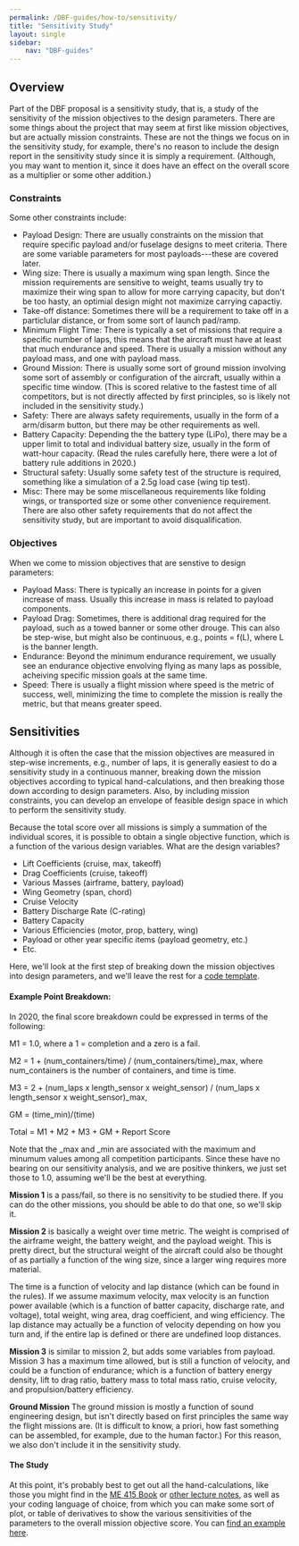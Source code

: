```yaml
---
permalink: /DBF-guides/how-to/sensitivity/
title: "Sensitivity Study"
layout: single
sidebar:
    nav: "DBF-guides"
---
```


## Overview

Part of the DBF proposal is a sensitivity study, that is, a study of the sensitivity of the mission objectives to the design parameters.  There are some things about the project that may seem at first like mission objectives, but are actually mission constraints.  These are not the things we focus on in the sensitivity study, for example, there's no reason to include the design report in the sensitivity study since it is simply a requirement. (Although, you may want to mention it, since it does have an effect on the overall score as a multiplier or some other addition.)

### Constraints
Some other constraints include:
- Payload Design:  There are usually constraints on the mission that require specific payload and/or fuselage designs to meet criteria.  There are some variable parameters for most payloads---these are covered later.
- Wing size: There is usually a maximum wing span length.  Since the mission requirements are sensitive to weight, teams usually try to maximize their wing span to allow for more carrying capacity, but don't be too hasty, an optimial design might not maximize carrying capactiy.
- Take-off distance:  Sometimes there will be a requirement to take off in a particlular distance, or from some sort of launch pad/ramp.
- Minimum Flight Time: There is typically a set of missions that require a specific number of laps, this means that the aircraft must have at least that much endurance and speed. There is usually a mission without any payload mass, and one with payload mass.
- Ground Mission: There is usually some sort of ground mission involving some sort of assembly or configuration of the aircraft, usually within a specific time window. (This is scored relative to the fastest time of all competitors, but is not directly affected by first principles, so is likely not included in the sensitivity study.)
- Safety: There are always safety requirements, usually in the form of a arm/disarm button, but there may be other requirements as well.
- Battery Capacity: Depending the the battery type (LiPo), there may be a upper limit to total and individual battery size, usually in the form of watt-hour capacity. (Read the rules carefully here, there were a lot of battery rule additions in 2020.)
- Structural safety: Usually some safety test of the structure is required, something like a simulation of a 2.5g load case (wing tip test).
- Misc:  There may be some miscellaneous requirements like folding wings, or transported size or some other convenience requirement. There are also other safety requirements that do not affect the sensitivity study, but are important to avoid disqualification.

### Objectives
When we come to mission objectives that are senstive to design parameters:
- Payload Mass:  There is typically an increase in points for a given increase of mass.  Usually this increase in mass is related to payload components.
- Payload Drag:  Sometimes, there is additional drag required for the payload, such as a towed banner or some other drouge.  This can also be step-wise, but might also be continuous, e.g., points = f(L), where L is the banner length.
- Endurance: Beyond the minimum endurance requirement, we usually see an endurance objective envolving flying as many laps as possible, acheiving specific mission goals at the same time.
- Speed: There is usually a flight mission where speed is the metric of success, well, minimizing the time to complete the mission is really the metric, but that means greater speed.

## Sensitivities

Although it is often the case that the mission objectives are measured in step-wise increments, e.g., number of laps, it is generally easiest to do a sensitivity study in a continuous manner, breaking down the mission objectives according to typical hand-calculations, and then breaking those down according to design parameters. Also, by including mission constraints, you can develop an envelope of feasible design space in which to perform the sensitivity study.

Because the total score over all missions is simply a summation of the individual scores, it is possible to obtain a single objective function, which is a function of the various design variables.  What are the design variables?

- Lift Coefficients (cruise, max, takeoff)
- Drag Coefficients (cruise, takeoff)
- Various Masses (airframe, battery, payload)
- Wing Geometry (span, chord)
- Cruise Velocity
- Battery Discharge Rate (C-rating)
- Battery Capacity
- Various Efficiencies (motor, prop, battery, wing)
- Payload or other year specific items (payload geometry, etc.)
- Etc.

Here, we'll  look at the first step of breaking down the mission objectives into design parameters, and we'll  leave the rest for a [code template](https://github.com/BYU-Aeronautics-Club/DBF/blob/master/codes/sensitivity.jl).

#### Example Point Breakdown:

In 2020, the final score breakdown could be expressed in terms of the following:

M1 = 1.0, where a 1 = completion and a zero is a fail.

M2 = 1 + (num_containers/time) / (num_containers/time)_max, where num_containers is the number of containers, and time is time.

M3 = 2 + (num_laps x length_sensor x weight_sensor) / (num_laps x length_sensor x weight_sensor)_max,

GM = (time_min)/(time)

Total = M1 + M2 + M3 + GM + Report Score

Note that the _max and _min are associated with the maximum and minumum values among all competition participants.  Since these have no bearing on our sensitivity analysis, and we are positive thinkers, we just set those to 1.0, assuming we'll be the best at everything.

**Mission 1** is a pass/fail, so there is no sensitivity to be studied there.  If you can do the other missions, you should be able to do that one, so we'll skip it.

**Mission 2** is basically a weight over time metric.  The weight is comprised of the airframe weight, the battery weight, and the payload weight.  This is pretty direct, but the structural weight of the aircraft could also be thought of as partially a function of the wing size, since a larger wing requires more material.

The time is a function of velocity and lap distance (which can be found in the rules). If we assume maximum velocity, max velocity is an function power available (which is a function of batter capacity, discharge rate, and voltage), total weight, wing area, drag coefficient, and wing efficiency.  The lap distance may actually be a function of velocity depending on how you turn and, if the entire lap is defined or there are undefined loop distances.

**Mission 3** is similar to mission 2, but adds some variables from payload.  Mission 3 has a maximum time allowed, but is still a function of velocity, and could be a function of endurance; which is a function of battery energy density, lift to drag ratio, battery mass to total mass ratio, cruise velocity, and propulsion/battery efficiency.

**Ground Mission** The ground mission is mostly a function of sound engineering design, but isn't directly based on first principles the same way the flight missions are. (It is difficult to know, a priori, how fast something can be assembled, for example, due to the human factor.) For this reason, we also don't include it in the sensitivity study.

#### The Study

At this point, it's probably best to get out all the hand-calculations, like those you might find in the [ME 415 Book](https://scholarsarchive.byu.edu/cgi/viewcontent.cgi?article=1027&context=books) or [other lecture notes](https://engineering.purdue.edu/AAECourses/aae251/2005a/fall2005/LECTURES/), as well as your coding language of choice, from which you can make some sort of plot, or table of derivatives to show the various sensitivities of the parameters to the overall mission objective score. You can [find an example here](https://github.com/BYU-Aeronautics-Club/DBF/blob/master/codes/sensitivity.jl).